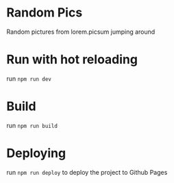 # Random Pics
Random pictures from lorem.picsum jumping around

# Run with hot reloading
run `npm run dev` 

# Build
run `npm run build`  

# Deploying
run `npm run deploy` to deploy the project to Github Pages
